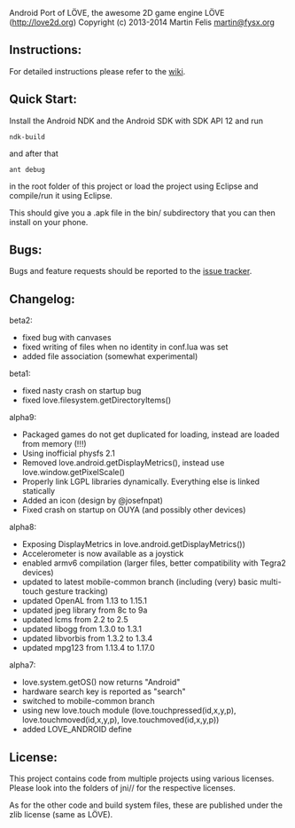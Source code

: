 Android Port of LÖVE, the awesome 2D game engine LÖVE (http://love2d.org)
Copyright (c) 2013-2014 Martin Felis <martin@fysx.org>

Instructions:
-------------

For detailed instructions please refer to the [wiki](wiki).

Quick Start:
------------

Install the Android NDK and the Android SDK with SDK API 12 and run

    ndk-build

and after that

    ant debug

in the root folder of this project or load the project using Eclipse and
compile/run it using Eclipse.

This should give you a .apk file in the bin/ subdirectory that you can then
install on your phone.

Bugs:
-----

Bugs and feature requests should be reported to the [issue
tracker](issues).

Changelog:
----------

beta2:

* fixed bug with canvases
* fixed writing of files when no identity in conf.lua was set
* added file association (somewhat experimental)

beta1:

* fixed nasty crash on startup bug
* fixed love.filesystem.getDirectoryItems()

alpha9:

* Packaged games do not get duplicated for loading, instead are loaded from memory (!!!)
* Using inofficial physfs 2.1
* Removed love.android.getDisplayMetrics(), instead use love.window.getPixelScale() 
* Properly link LGPL libraries dynamically. Everything else is linked statically
* Added an icon (design by @josefnpat)
* Fixed crash on startup on OUYA (and possibly other devices)

alpha8:

* Exposing DisplayMetrics in love.android.getDisplayMetrics())
* Accelerometer is now available as a joystick
* enabled armv6 compilation (larger files, better compatibility with Tegra2 devices)
* updated to latest mobile-common branch (including (very) basic multi-touch gesture tracking)
* updated OpenAL from 1.13 to 1.15.1
* updated jpeg library from 8c to 9a
* updated lcms from 2.2 to 2.5
* updated libogg from 1.3.0 to 1.3.1
* updated libvorbis from 1.3.2 to 1.3.4
* updated mpg123 from 1.13.4 to 1.17.0

alpha7:

* love.system.getOS() now returns "Android"
* hardware search key is reported as "search"
* switched to mobile-common branch
* using new love.touch module (love.touchpressed(id,x,y,p), love.touchmoved(id,x,y,p), love.touchmoved(id,x,y,p))
* added LOVE_ANDROID define

License:
--------

This project contains code from multiple projects using various licenses.
Please look into the folders of jni/<projectname>/ for the respective
licenses.

As for the other code and build system files, these are published under the
zlib license (same as LÖVE).
